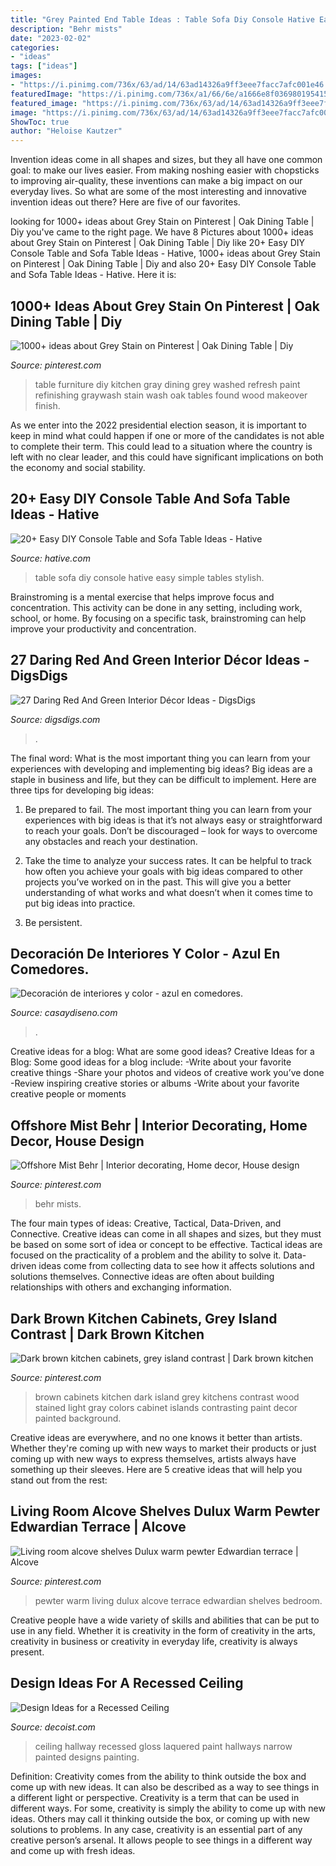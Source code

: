 ```yaml
---
title: "Grey Painted End Table Ideas : Table Sofa Diy Console Hative Easy Simple Tables Stylish"
description: "Behr mists"
date: "2023-02-02"
categories:
- "ideas"
tags: ["ideas"]
images:
- "https://i.pinimg.com/736x/63/ad/14/63ad14326a9ff3eee7facc7afc001e46.jpg"
featuredImage: "https://i.pinimg.com/736x/a1/66/6e/a1666e8f036980195415e1c4567d246a--diy-grey-furniture-gray-and-white-painted-furniture.jpg"
featured_image: "https://i.pinimg.com/736x/63/ad/14/63ad14326a9ff3eee7facc7afc001e46.jpg"
image: "https://i.pinimg.com/736x/63/ad/14/63ad14326a9ff3eee7facc7afc001e46.jpg"
ShowToc: true
author: "Heloise Kautzer"
---
```



Invention ideas come in all shapes and sizes, but they all have one common goal: to make our lives easier. From making noshing easier with chopsticks to improving air-quality, these inventions can make a big impact on our everyday lives. So what are some of the most interesting and innovative invention ideas out there? Here are five of our favorites.

	

		
looking for 1000+ ideas about Grey Stain on Pinterest | Oak Dining Table | Diy you've came to the right page. We have 8 Pictures about 1000+ ideas about Grey Stain on Pinterest | Oak Dining Table | Diy like 20+ Easy DIY Console Table and Sofa Table Ideas - Hative, 1000+ ideas about Grey Stain on Pinterest | Oak Dining Table | Diy and also 20+ Easy DIY Console Table and Sofa Table Ideas - Hative. Here it is:
		
    
## 1000+ Ideas About Grey Stain On Pinterest | Oak Dining Table | Diy

<img loading=lazy src="https://i.pinimg.com/736x/a1/66/6e/a1666e8f036980195415e1c4567d246a--diy-grey-furniture-gray-and-white-painted-furniture.jpg" onerror="this.onerror=null;this.src='https://tse3.mm.bing.net/th?id=OIP.FBlVF_TKiRX_Zf-PW65QBAHaJ3&amp;pid=15.1';" alt="1000+ ideas about Grey Stain on Pinterest | Oak Dining Table | Diy">

_Source: pinterest.com_

>table furniture diy kitchen gray dining grey washed refresh paint refinishing graywash stain wash oak tables found wood makeover finish. 

	

As we enter into the 2022 presidential election season, it is important to keep in mind what could happen if one or more of the candidates is not able to complete their term. This could lead to a situation where the country is left with no clear leader, and this could have significant implications on both the economy and social stability.

    
## 20+ Easy DIY Console Table And Sofa Table Ideas - Hative

<img loading=lazy src="https://hative.com/wp-content/uploads/2017/06/sofa-table-diy/12-sofa-table-diy-ideas-tutorials.jpg" onerror="this.onerror=null;this.src='https://tse3.mm.bing.net/th?id=OIP.TGHgknego-7gPDLgR8StxQHaO7&amp;pid=15.1';" alt="20+ Easy DIY Console Table and Sofa Table Ideas - Hative">

_Source: hative.com_

>table sofa diy console hative easy simple tables stylish. 

	

Brainstroming is a mental exercise that helps improve focus and concentration. This activity can be done in any setting, including work, school, or home. By focusing on a specific task, brainstroming can help improve your productivity and concentration.

    
## 27 Daring Red And Green Interior Décor Ideas - DigsDigs

<img loading=lazy src="https://www.digsdigs.com/photos/2016/07/23-Emerald-green-and-red-paint-give-the-entryway-a-moody-feel.jpg" onerror="this.onerror=null;this.src='https://tse1.mm.bing.net/th?id=OIP.DqpI2QQJgWCP0abExInF7gAAAA&amp;pid=15.1';" alt="27 Daring Red And Green Interior Décor Ideas - DigsDigs">

_Source: digsdigs.com_

>. 

	

The final word: What is the most important thing you can learn from your experiences with developing and implementing big ideas?
Big ideas are a staple in business and life, but they can be difficult to implement. Here are three tips for developing big ideas:
1. Be prepared to fail. The most important thing you can learn from your experiences with big ideas is that it’s not always easy or straightforward to reach your goals. Don’t be discouraged – look for ways to overcome any obstacles and reach your destination.

2. Take the time to analyze your success rates. It can be helpful to track how often you achieve your goals with big ideas compared to other projects you’ve worked on in the past. This will give you a better understanding of what works and what doesn’t when it comes time to put big ideas into practice.

3. Be persistent.

    
## Decoración De Interiores Y Color - Azul En Comedores.

<img loading=lazy src="https://casaydiseno.com/wp-content/uploads/2015/04/techo-azul-gris-diseño-centro.jpg" onerror="this.onerror=null;this.src='https://tse3.mm.bing.net/th?id=OIP.acSnkfXOMyEfbKUHFgbpogHaE_&amp;pid=15.1';" alt="Decoración de interiores y color - azul en comedores.">

_Source: casaydiseno.com_

>. 

	

Creative ideas for a blog: What are some good ideas?
Creative Ideas for a Blog:
Some good ideas for a blog include: 
-Write about your favorite creative things 
-Share your photos and videos of creative work you’ve done 
-Review inspiring creative stories or albums 
-Write about your favorite creative people or moments

    
## Offshore Mist Behr | Interior Decorating, Home Decor, House Design

<img loading=lazy src="https://i.pinimg.com/736x/2a/60/a1/2a60a181a0892122e0f32d8bb48aae3e--behr-mists.jpg" onerror="this.onerror=null;this.src='https://tse2.mm.bing.net/th?id=OIP.WYB3xFe77ENgSJPBMlGgGAHaLH&amp;pid=15.1';" alt="Offshore Mist Behr | Interior decorating, Home decor, House design">

_Source: pinterest.com_

>behr mists. 

	

The four main types of ideas: Creative, Tactical, Data-Driven, and Connective.
Creative ideas can come in all shapes and sizes, but they must be based on some sort of idea or concept to be effective. Tactical ideas are focused on the practicality of a problem and the ability to solve it. Data-driven ideas come from collecting data to see how it affects solutions and solutions themselves. Connective ideas are often about building relationships with others and exchanging information.

    
## Dark Brown Kitchen Cabinets, Grey Island Contrast | Dark Brown Kitchen

<img loading=lazy src="https://i.pinimg.com/736x/b0/24/d9/b024d99e7225e8ceeb3024b3f175bb5d--brown-kitchens-dark-brown.jpg" onerror="this.onerror=null;this.src='https://tse3.mm.bing.net/th?id=OIP.YLLIbSmXYyAcdz9Gqg8o2AHaFA&amp;pid=15.1';" alt="Dark brown kitchen cabinets, grey island contrast | Dark brown kitchen">

_Source: pinterest.com_

>brown cabinets kitchen dark island grey kitchens contrast wood stained light gray colors cabinet islands contrasting paint decor painted background. 

	

Creative ideas are everywhere, and no one knows it better than artists. Whether they're coming up with new ways to market their products or just coming up with new ways to express themselves, artists always have something up their sleeves. Here are 5 creative ideas that will help you stand out from the rest: 

    
## Living Room Alcove Shelves Dulux Warm Pewter Edwardian Terrace | Alcove

<img loading=lazy src="https://i.pinimg.com/736x/63/ad/14/63ad14326a9ff3eee7facc7afc001e46.jpg" onerror="this.onerror=null;this.src='https://tse2.mm.bing.net/th?id=OIP.Sk_zmISZg5wJEgBxVFhcogHaJ3&amp;pid=15.1';" alt="Living room alcove shelves Dulux warm pewter Edwardian terrace | Alcove">

_Source: pinterest.com_

>pewter warm living dulux alcove terrace edwardian shelves bedroom. 

	

Creative people have a wide variety of skills and abilities that can be put to use in any field. Whether it is creativity in the form of creativity in the arts, creativity in business or creativity in everyday life, creativity is always present.

    
## Design Ideas For A Recessed Ceiling

<img loading=lazy src="http://cdn.decoist.com/wp-content/uploads/2015/11/White-hallway-with-a-recessed-ceiling.jpg" onerror="this.onerror=null;this.src='https://tse2.mm.bing.net/th?id=OIP._GzxJBKnWR7762wvgVoZqwHaLI&amp;pid=15.1';" alt="Design Ideas for a Recessed Ceiling">

_Source: decoist.com_

>ceiling hallway recessed gloss laquered paint hallways narrow painted designs painting. 

	

Definition: Creativity comes from the ability to think outside the box and come up with new ideas. It can also be described as a way to see things in a different light or perspective.
Creativity is a term that can be used in different ways. For some, creativity is simply the ability to come up with new ideas. Others may call it thinking outside the box, or coming up with new solutions to problems. In any case, creativity is an essential part of any creative person’s arsenal. It allows people to see things in a different way and come up with fresh ideas.

